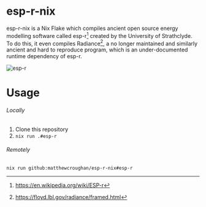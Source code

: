 # esp-r-nix

esp-r-nix is a Nix Flake which compiles ancient open source energy modelling
software called esp-r[^1] created by the University of Strathclyde. To do this,
it even compiles Radiance[^2], a no longer maintained and similarly ancient and hard
to reproduce program, which is an under-documented runtime dependency of esp-r.

[^1]: https://en.wikipedia.org/wiki/ESP-r
[^2]: https://floyd.lbl.gov/radiance/framed.html

![esp-r](/../images/esp-r.png)

# Usage

###### Locally
1. Clone this repository
2. `nix run .#esp-r`

###### Remotely
`nix run github:matthewcroughan/esp-r-nix#esp-r`
